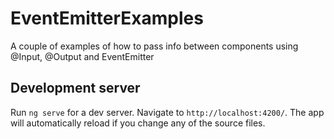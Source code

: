 # EventEmitterExamples

A couple of examples of how to pass info between components using @Input, @Output and EventEmitter

## Development server
Run `ng serve` for a dev server. Navigate to `http://localhost:4200/`. The app will automatically reload if you change any of the source files.